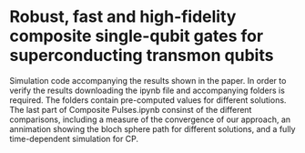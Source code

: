 # Robust, fast and high-fidelity composite single-qubit gates for superconducting transmon qubits
Simulation code accompanying the results shown in the paper.
In order to verify the results downloading the ipynb file and accompanying folders is required. The folders contain pre-computed values for different solutions. The last part of Composite Pulses.ipynb consinst of the different comparisons, including a measure of the convergence of our approach, аn annimation showing the bloch sphere path for different solutions, and a fully time-dependent simulation for CP.
